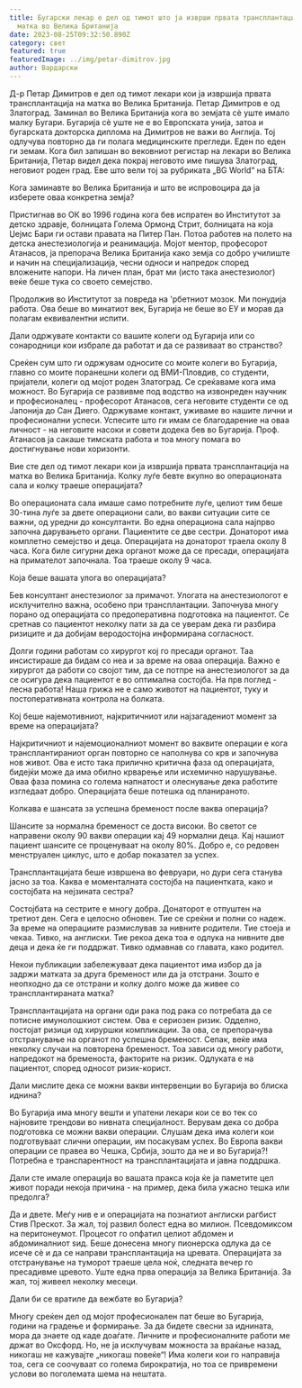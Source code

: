 ```yaml
---
title: Бугарски лекар е дел од тимот што ја изврши првата трансплантација на
  матка во Велика Британија
date: 2023-08-25T09:32:50.890Z
category: свет
featured: true
featuredImage: ../img/petar-dimitrov.jpg
author: Вардарски
---
```

Д-р Петар Димитров е дел од тимот лекари кои ја извршија првата трансплантација на матка во Велика Британија. Петар Димитров е од Златоград. Заминал во Велика Британија кога во земјата сè уште имало малку Бугари. Бугарија сè уште не е во Европската унија, затоа и бугарската докторска диплома на Димитров не важи во Англија. Тој одлучува повторно да ги полага медицинските прегледи. Еден по еден ги земам. Кога бил запишан во вековниот регистар на лекари во Велика Британија, Петар видел дека покрај неговото име пишува Златоград, неговиот роден град. Еве што вели тој за рубриката „BG World“ на БТА:

Кога заминавте во Велика Британија и што ве испровоцира да ја изберете оваа конкретна земја?

Пристигнав во ОК во 1996 година кога бев испратен во Институтот за детско здравје, болницата Голема Ормонд Стрит, болницата на која Џејмс Бари ги остави правата на Питер Пан. Потоа работев на полето на детска анестезиологија и реанимација. Мојот ментор, професорот Атанасов, ја препорача Велика Британија како земја со добро училиште и начин на специјализација, чесни односи и напредок според вложените напори. На личен план, брат ми (исто така анестезиолог) веќе беше тука со своето семејство.

Продолжив во Институтот за повреда на 'рбетниот мозок. Ми понудија работа. Ова беше во минатиот век, Бугарија не беше во ЕУ и морав да полагам еквивалентни испити.

Дали одржувате контакти со вашите колеги од Бугарија или со сонародници кои избрале да работат и да се развиваат во странство?

Среќен сум што ги одржувам односите со моите колеги во Бугарија, главно со моите поранешни колеги од ВМИ-Пловдив, со студенти, пријатели, колеги од мојот роден Златоград. Се среќаваме кога има можност. Во Бугарија се развивме под водство на извонреден научник и професионалец - професорот Атанасов, сега неговите студенти се од Јапонија до Сан Диего. Одржуваме контакт, уживаме во нашите лични и професионални успеси. Успесите што ги имам се благодарение на оваа личност - на неговите насоки и совети додека бев во Бугарија. Проф. Атанасов ја сакаше тимската работа и тоа многу помага во достигнување нови хоризонти.

Вие сте дел од тимот лекари кои ја извршија првата трансплантација на матка во Велика Британија. Колку луѓе бевте вкупно во операционата сала и колку траеше операцијата?

Во операционата сала имаше само потребните луѓе, целиот тим беше 30-тина луѓе за двете операциони сали, во вакви ситуации сите се важни, од уредни до консултанти. Во една операциона сала најпрво започна дарувањето органи. Пациентите се две сестри. Донаторот има комплетно семејство и деца. Операцијата на донаторот траела околу 8 часа. Кога биле сигурни дека органот може да се пресади, операцијата на примателот започнала. Тоа траеше околу 9 часа.

Која беше вашата улога во операцијата?

Бев консултант анестезиолог за примачот. Улогата на анестезиологот е исклучително важна, особено при трансплантации. Започнува многу порано од операцијата со предоперативна подготовка на пациентот. Се сретнав со пациентот неколку пати за да се уверам дека ги разбира ризиците и да добијам веродостојна информирана согласност.

Долги години работам со хирургот кој го пресади органот. Таа инсистираше да бидам со неа и за време на оваа операција. Важно е хирургот да работи со својот тим, да се потпре на анестезиологот за да се осигура дека пациентот е во оптимална состојба. На прв поглед - лесна работа! Наша грижа не е само животот на пациентот, туку и постоперативната контрола на болката.

Кој беше најемотивниот, најкритичниот или најзагадениот момент за време на операцијата?

Најкритичниот и најемоционалниот момент во ваквите операции е кога трансплантираниот орган повторно се наполнува со крв и започнува нов живот. Ова е исто така прилично критична фаза од операцијата, бидејќи може да има обилно крварење или исхемично нарушување. Оваа фаза помина со голема напнатост и олеснување дека работите изгледаат добро. Операцијата беше потешка од планираното.

Колкава е шансата за успешна бременост после ваква операција?

Шансите за нормална бременост се доста високи. Во светот се направени околу 90 вакви операции кај 49 нормални деца. Кај нашиот пациент шансите се проценуваат на околу 80%. Добро е, со редовен менструален циклус, што е добар показател за успех.

Трансплантацијата беше извршена во февруари, но дури сега станува јасно за тоа. Каква е моменталната состојба на пациентката, како и состојбата на нејзината сестра?

Состојбата на сестрите е многу добра. Донаторот е отпуштен на третиот ден. Сега е целосно обновен. Тие се среќни и полни со надеж. За време на операциите размислував за нивните родители. Тие стоеја и чекаа. Тивко, на англиски. Тие рекоа дека тоа е одлука на нивните две деца и дека ќе ги поддржат. Тивко одмавнав со главата, како родител.

Некои публикации забележуваат дека пациентот има избор да ја задржи матката за друга бременост или да ја отстрани. Зошто е неопходно да се отстрани и колку долго може да живее со трансплантираната матка?

Трансплантацијата на органи оди рака под рака со потребата да се потисне имунолошкиот систем. Ова е сериозен ризик. Одделно, постојат ризици од хируршки компликации. За ова, се препорачува отстранување на органот по успешна бременост. Сепак, веќе има неколку случаи на повторена бременост. Тоа зависи од многу работи, напредокот на бременоста, факторите на ризик. Одлуката е на пациентот, според односот ризик-корист.

Дали мислите дека се можни вакви интервенции во Бугарија во блиска иднина?

Во Бугарија има многу вешти и упатени лекари кои се во тек со најновите трендови во нивната специјалност. Верувам дека со добра подготовка се можни вакви операции. Слушам дека има колеги кои подготвуваат слични операции, им посакувам успех. Во Европа вакви операции се правеа во Чешка, Србија, зошто да не и во Бугарија?! Потребна е транспарентност на трансплантацијата и јавна поддршка.

Дали сте имале операција во вашата пракса која ќе ја паметите цел живот поради некоја причина - на пример, дека била ужасно тешка или предолга?

Да и двете. Меѓу нив е и операцијата на познатиот англиски рагбист Стив Прескот. За жал, тој развил болест една во милион. Псевдомиксом на перитонеумот. Процесот го опфатил целиот абдомен и абдоминалниот ѕид. Беше донесена многу пионерска одлука да се исече сè и да се направи трансплантација на цревата. Операцијата за отстранување на туморот траеше цела ноќ, следната вечер го пресадивме цревото. Уште една прва операција за Велика Британија. За жал, тој живеел неколку месеци.

Дали би се вратиле да вежбате во Бугарија?

Многу среќен дел од мојот професионален пат беше во Бугарија, години на градење и формирање. За да бидете свесни за иднината, мора да знаете од каде доаѓате. Личните и професионалните работи ме држат во Оксфорд. Но, не ја исклучувам можноста за враќање назад, никогаш не кажувајте „никогаш повеќе“! Има колеги кои го направија тоа, сега се соочуваат со голема бирократија, но тоа се привремени услови во поголемата шема на нештата.